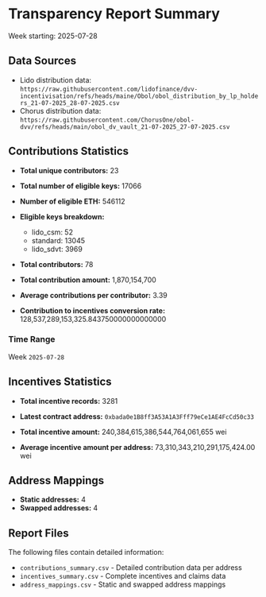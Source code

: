 # Transparency Report Summary
Week starting: 2025-07-28

## Data Sources
- Lido distribution data: `https://raw.githubusercontent.com/lidofinance/dvv-incentivisation/refs/heads/maine/Obol/obol_distribution_by_lp_holders_21-07-2025_28-07-2025.csv`
- Chorus distribution data: `https://raw.githubusercontent.com/ChorusOne/obol-dvv/refs/heads/main/obol_dv_vault_21-07-2025_27-07-2025.csv`

## Contributions Statistics
- **Total unique contributors:** 23
- **Total number of eligible keys:** 17066
- **Number of eligible ETH:** 546112

- **Eligible keys breakdown:**
  - lido_csm: 52
  - standard: 13045
  - lido_sdvt: 3969

- **Total contributors:** 78
- **Total contribution amount:** 1,870,154,700
- **Average contributions per contributor:** 3.39
- **Contribution to incentives conversion rate:** 128,537,289,153,325.843750000000000000

### Time Range
Week `2025-07-28`

## Incentives Statistics
- **Total incentive records:** 3281
- **Latest contract address:** `0xbada0e1B8ff3A53A1A3Fff79eCe1AE4FcCd50c33`

- **Total incentive amount:** 240,384,615,386,544,764,061,655 wei
- **Average incentive amount per address:** 73,310,343,210,291,175,424.00 wei

## Address Mappings
- **Static addresses:** 4
- **Swapped addresses:** 4

## Report Files
The following files contain detailed information:
- `contributions_summary.csv` - Detailed contribution data per address
- `incentives_summary.csv` - Complete incentives and claims data
- `address_mappings.csv` - Static and swapped address mappings